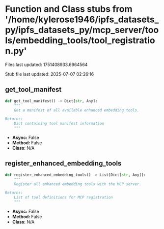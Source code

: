 # Function and Class stubs from '/home/kylerose1946/ipfs_datasets_py/ipfs_datasets_py/mcp_server/tools/embedding_tools/tool_registration.py'

Files last updated: 1751408933.6964564

Stub file last updated: 2025-07-07 02:26:16

## get_tool_manifest

```python
def get_tool_manifest() -> Dict[str, Any]:
    """
    Get a manifest of all available enhanced embedding tools.

Returns:
    Dict containing tool manifest information
    """
```
* **Async:** False
* **Method:** False
* **Class:** N/A

## register_enhanced_embedding_tools

```python
def register_enhanced_embedding_tools() -> List[Dict[str, Any]]:
    """
    Register all enhanced embedding tools with the MCP server.

Returns:
    List of tool definitions for MCP registration
    """
```
* **Async:** False
* **Method:** False
* **Class:** N/A
